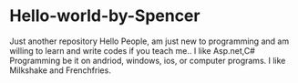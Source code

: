 # Hello-world-by-Spencer
Just another repository
Hello People, am just new to programming and am willing to learn and write codes if you teach me..
I like Asp.net,C# Programming be it on andriod, windows, ios, or computer programs.
I like Milkshake and Frenchfries.
